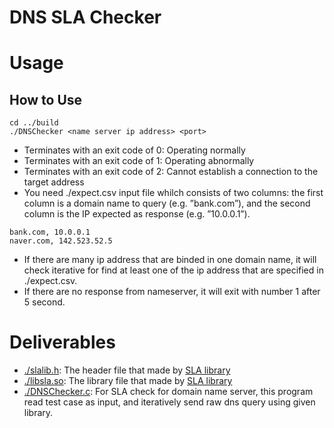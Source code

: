 # DNS SLA Checker
# Usage
## How to Use
```
cd ../build
./DNSChecker <name server ip address> <port>
```
- Terminates with an exit code of 0: Operating normally
- Terminates with an exit code of 1: Operating abnormally
- Terminates with an exit code of 2: Cannot establish a connection to the target address
- You need ./expect.csv input file whilch consists of two columns: the first column is a domain name to query (e.g. ”bank.com”), and the second column is the IP expected as response (e.g. ”10.0.0.1”).
```
bank.com, 10.0.0.1
naver.com, 142.523.52.5
```
- If there are many ip address that are binded in one domain name, it will check iterative for find at least one of the ip address that are specified in ./expect.csv.
- If there are no response from nameserver, it will exit with number 1 after 5 second.


# Deliverables

- [./slalib.h](slalib.h): The header file that made by [SLA library](../slalib)
- [./libsla.so](libsla.so): The library file that made by [SLA library](../slalib)
- [./DNSChecker.c](DNSChecker.c): For SLA check for domain name server, this program read test case as input, and iteratively send raw dns query using given library.
